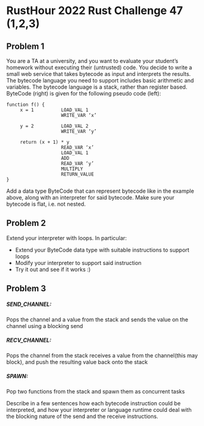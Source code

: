 # RustHour 2022 Rust Challenge 47 (1,2,3)

## Problem 1

You are a TA at a university, and you want to evaluate your student’s homework without executing their (untrusted) code. You decide to write a small web service that takes bytecode as input and interprets the results.
The bytecode language you need to support includes basic arithmetic and variables. The bytecode language is a stack, rather than register based.
ByteCode (right) is given for the following pseudo code (left):

```
function f() {
     x = 1          LOAD_VAL 1
                    WRITE_VAR ‘x’

     y = 2          LOAD_VAL 2
                    WRITE_VAR ‘y’

     return (x + 1) * y
                    READ_VAR ‘x’
                    LOAD_VAL 1
                    ADD
                    READ_VAR ‘y’
                    MULTIPLY
                    RETURN_VALUE
}
```

Add a data type ByteCode that can represent bytecode like in the example above, along with an interpreter for said bytecode. Make sure your bytecode is flat, i.e. not nested.

## Problem 2

Extend your interpreter with loops. In particular:

- Extend your ByteCode data type with suitable instructions to support loops
- Modify your interpreter to support said instruction
- Try it out and see if it works :)

## Problem 3

##### SEND_CHANNEL:

Pops the channel and a value from the stack and sends the value on the channel using a blocking send

##### RECV_CHANNEL:

Pops the channel from the stack receives a value from the channel(this may block), and push the resulting value back onto the stack

##### SPAWN:

Pop two functions from the stack and spawn them as concurrent tasks

Describe in a few sentences how each bytecode instruction could be interpreted, and how your interpreter or language runtime could deal with the blocking nature of the send and the receive instructions.